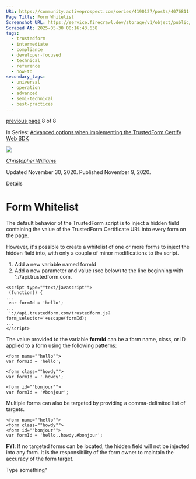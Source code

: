 ```yaml
---
URL: https://community.activeprospect.com/series/4190127/posts/4076811-form-whitelist
Page Title: Form Whitelist
Screenshot URL: https://service.firecrawl.dev/storage/v1/object/public/media/screenshot-b5b7fe98-b26d-4777-82e7-bbd767e3c023.png
Scraped At: 2025-05-30 00:16:43.638
tags:
  - trustedform
  - intermediate
  - compliance
  - developer-focused
  - technical
  - reference
  - how-to
secondary_tags:
  - universal
  - operation
  - advanced
  - semi-technical
  - best-practices
---
```


[previous page](https://community.activeprospect.com/series/4190127/posts/4806725-trustedform-certify-failure-reasons) 8 of 8

In Series: [Advanced options when implementing the TrustedForm Certify Web SDK](https://community.activeprospect.com/series/4190127-advanced-options-when-implementing-the-trustedform-certify-web-sdk)

[![](https://content2.bloomfire.com/avatars/users/1405246/thumb/thumbnail.png?f=1620827893&Expires=1748567782&Signature=p0pT1~1wcR-gU81DO8z6IZiv7o~WLLN~4VM~imVO9S8k93mWAt02SeJ40QznEe5d6Ai9pIg8F7Cj-Cf-PtYsqGGz9kltuFc9PZW5VIZ5usj62ZjwCDxc0sQE~eGKLaHogaFAIo7y0O92bwwb5j0-aXxdN97HXq71EOHRsgOAXa6y-lLup33TTtsLcWa75mamconkz6MIiu8qQIGq5CW6tgTvHu~RjCUSCq8hX9ygzZnaI2RrR~mRdiMyTznqQm0hKZieqZCsJGMGmmp1qq4fJZ9j0dA4csGdNfoR5Lu2Ug16n93fzXNCHyzB5kaRl6cbgmNM~5ii9HlDqH8LUVaAlw__&Key-Pair-Id=APKAIDFCFZ2UHE5LPIUA)](https://community.activeprospect.com/memberships/7846678-christopher-williams)

[_Christopher Williams_](https://community.activeprospect.com/memberships/7846678-christopher-williams)

Updated November 30, 2020. Published November 9, 2020.

Details

# Form Whitelist

The default behavior of the TrustedForm script is to inject a hidden field containing the value of the TrustedForm Certificate URL into every form on the page.

However, it's possible to create a whitelist of one or more forms to inject the hidden field into, with only a couple of minor modifications to the script.

1. Add a new variable named formId
2. Add a new parameter and value (see below) to the line beginning with '://api.trustedform.com.

```
<script type=""text/javascript"">
 (function() {
...
 var formId = 'hello';
...
 '://api.trustedform.com/trustedform.js?form_selector='+escape(formId);
...
</script>
```

The value provided to the variable **formId** can be a form name, class, or ID applied to a form using the following patterns:

```
<form name=""hello"">
var formId = 'hello';

<form class=""howdy"">
var formId = '.howdy';

<form id=""bonjour"">
var formId = '#bonjour';
```

Multiple forms can also be targeted by providing a comma-delimited list of targets.

```
<form name=""hello"">
<form class=""howdy"">
<form id=""bonjour"">
var formId = 'hello,.howdy,#bonjour';
```

**FYI**: If no targeted forms can be located, the hidden field will not be injected into any form. It is the responsibility of the form owner to maintain the accuracy of the form target.

Type something"

